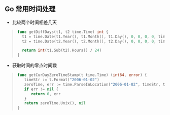 ## Go 常用时间处理





- 比较两个时间相差几天

> ```go
> func getDiffDays(t1, t2 time.Time) int {
> 	t1 = time.Date(t1.Year(), t1.Month(), t1.Day(), 0, 0, 0, 0, time.Local)
> 	t2 = time.Date(t2.Year(), t2.Month(), t2.Day(), 0, 0, 0, 0, time.Local)
> 
> 	return int(t1.Sub(t2).Hours() / 24)
> }
> ```



- 获取时间的零点时间戳

> ```Go
> func getCurDayZeroTimeStamp(t time.Time) (int64, error) {
>    timeStr := t.Format("2006-01-02")
>    zeroTime, err := time.ParseInLocation("2006-01-02", timeStr, time.Local)
>    if err != nil {
>       return 0, err
>    }
>    return zeroTime.Unix(), nil
> }
> ```
>
> 

